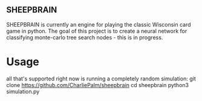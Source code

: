 ## SHEEPBRAIN

SHEEPBRAIN is currently an engine for playing the classic Wisconsin card game in python. The goal of this project is to create a neural network for classifying monte-carlo tree search nodes - this is in progress.

# Usage
all that's supported right now is running a completely random simulation:
    git clone https://github.com/CharliePalm/sheepbrain
    cd sheepbrain
    python3 simulation.py
